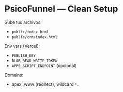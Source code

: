 # PsicoFunnel — Clean Setup

Sube tus archivos:
- `public/index.html`
- `public/crm/index.html`

Env vars (Vercel):
- `PUBLISH_KEY`
- `BLOB_READ_WRITE_TOKEN`
- `APPS_SCRIPT_ENDPOINT` (opcional)

Domains:
- apex, www (redirect), wildcard `*.`
